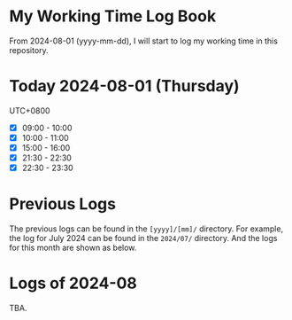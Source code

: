 # My Working Time Log Book

From 2024-08-01 (yyyy-mm-dd), I will start to log my working time in this repository.

# Today 2024-08-01 (Thursday)

UTC+0800
- [x] 09:00 - 10:00
- [x] 10:00 - 11:00
- [x] 15:00 - 16:00
- [x] 21:30 - 22:30
- [x] 22:30 - 23:30

# Previous Logs

The previous logs can be found in the `[yyyy]/[mm]/` directory.
For example, the log for July 2024 can be found in the `2024/07/` directory.
And the logs for this month are shown as below.

# Logs of 2024-08

TBA.
